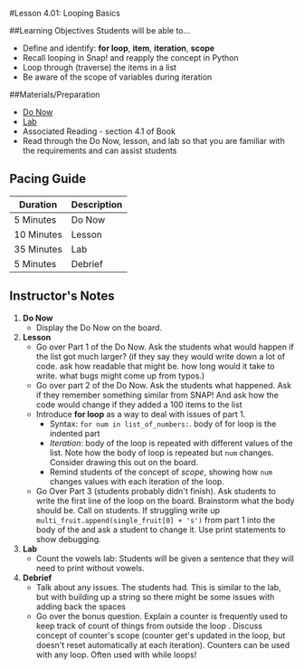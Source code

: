 #Lesson 4.01: Looping Basics

##Learning Objectives
Students will be able to...

* Define and identify: **for loop**, **item**, **iteration**, **scope**
* Recall looping in Snap! and reapply the concept in Python 
* Loop through (traverse) the items in a list
* Be aware of the scope of variables during iteration 

##Materials/Preparation
* [Do Now]
* [Lab]
* Associated Reading - section 4.1 of Book
*  Read through the Do Now, lesson, and lab so that you are familiar with the requirements and can assist students

## Pacing Guide
| **Duration**   | **Description** |
| ---------- | ----------- |
| 5 Minutes  | Do Now      |
| 10 Minutes | Lesson      |
| 35 Minutes | Lab         |
| 5 Minutes | Debrief     |

## Instructor's Notes

1. **Do Now**
    * Display the Do Now on the board.
2. **Lesson**
	* Go over Part 1 of the Do Now. Ask the students what would happen if the list got much larger? (if they say they would write down a lot of code. ask how readable that might be. how long would it take to write. what bugs might come up from typos.)
	* Go over part 2 of the Do Now. Ask the students what happened. Ask if they remember something similar from SNAP! And ask how the code would change if they added a 100 items to the list 
	* Introduce **for loop** as a way to deal with issues of part 1. 
		* Syntax: `for num in list_of_numbers:`. body of for loop is the indented part
		* *Iteration*: body of the loop is repeated with different values of the list. Note how the body of loop is repeated but `num` changes. Consider drawing this out on the board. 
		* Remind students of the concept of *scope*, showing how `num` changes values with each iteration of the loop. 
	* Go Over Part 3 (students probably didn't finish). Ask students to write the first line of the loop on the board. Brainstorm what the body should be. Call on students. If struggling write up `multi_fruit.append(single_fruit[0] + 's')` from part 1 into the body of the  and ask a student to change it. Use print statements to show debugging. 
3. **Lab**
	* Count the vowels lab: Students will be given a sentence that they will need to print without vowels. 
4. **Debrief**
	* Talk about any issues. The students had. This is similar to the lab, but with building up a string so there might be some issues with adding back the spaces
	* Go over the bonus question. Explain a counter is frequently used to keep track of count of things from outside the loop . Discuss concept of counter's scope (counter get's updated in the loop, but doesn't reset automatically at each iteration). Counters can be used with any loop. Often used with while loops!



[Do Now]: do_now.md
[Lab]: lab.md